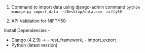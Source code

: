 1. Command to import data using django-admin command 
`python manage.py import_data  ~/Desktop/data.csv  nifty50`
   
2. API Validation for NIFTY50

Install Dependencies -
  - Django (4.2.9) -> 
          - rest_framework, 
          - import_export
  - Python (latest version)

